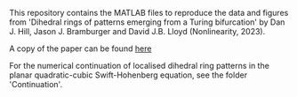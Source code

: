 This repository contains the MATLAB files to reproduce the data and figures from 'Dihedral rings of patterns emerging from a Turing bifurcation' by Dan J. Hill, Jason J. Bramburger and David J.B. Lloyd (Nonlinearity, 2023). 

A copy of the paper can be found [here](https://iopscience.iop.org/article/10.1088/1361-6544/acc508)

For the numerical continuation of localised dihedral ring patterns in the planar quadratic-cubic Swift-Hohenberg equation, see the folder 'Continuation'.
